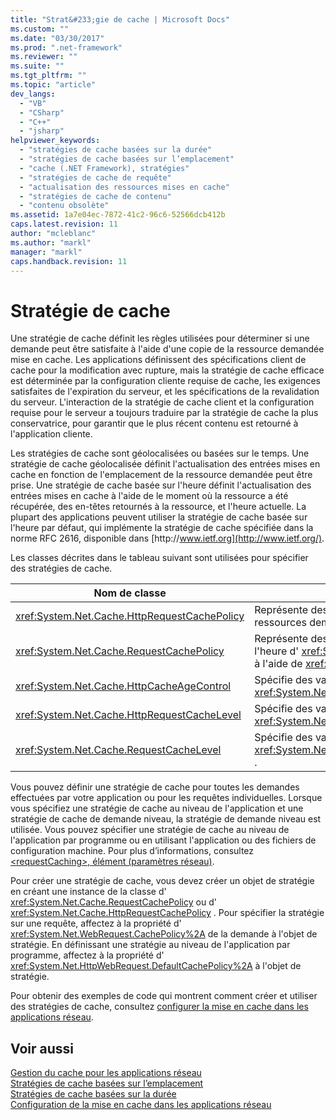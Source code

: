 ```yaml
---
title: "Strat&#233;gie de cache | Microsoft Docs"
ms.custom: ""
ms.date: "03/30/2017"
ms.prod: ".net-framework"
ms.reviewer: ""
ms.suite: ""
ms.tgt_pltfrm: ""
ms.topic: "article"
dev_langs: 
  - "VB"
  - "CSharp"
  - "C++"
  - "jsharp"
helpviewer_keywords: 
  - "stratégies de cache basées sur la durée"
  - "stratégies de cache basées sur l’emplacement"
  - "cache (.NET Framework), stratégies"
  - "stratégies de cache de requête"
  - "actualisation des ressources mises en cache"
  - "stratégies de cache de contenu"
  - "contenu obsolète"
ms.assetid: 1a7e04ec-7872-41c2-96c6-52566dcb412b
caps.latest.revision: 11
author: "mcleblanc"
ms.author: "markl"
manager: "markl"
caps.handback.revision: 11
---
```

# Strat&#233;gie de cache
Une stratégie de cache définit les règles utilisées pour déterminer si une demande peut être satisfaite à l'aide d'une copie de la ressource demandée mise en cache.  Les applications définissent des spécifications client de cache pour la modification avec rupture, mais la stratégie de cache efficace est déterminée par la configuration cliente requise de cache, les exigences satisfaites de l'expiration du serveur, et les spécifications de la revalidation du serveur.  L'interaction de la stratégie de cache client et la configuration requise pour le serveur a toujours traduire par la stratégie de cache la plus conservatrice, pour garantir que le plus récent contenu est retourné à l'application cliente.  
  
 Les stratégies de cache sont géolocalisées ou basées sur le temps.  Une stratégie de cache géolocalisée définit l'actualisation des entrées mises en cache en fonction de l'emplacement de la ressource demandée peut être prise.  Une stratégie de cache basée sur l'heure définit l'actualisation des entrées mises en cache à l'aide de le moment où la ressource a été récupérée, des en\-têtes retournés à la ressource, et l'heure actuelle.  La plupart des applications peuvent utiliser la stratégie de cache basée sur l'heure par défaut, qui implémente la stratégie de cache spécifiée dans la norme RFC 2616, disponible dans [http:\/\/www.ietf.org](http://www.ietf.org/).  
  
 Les classes décrites dans le tableau suivant sont utilisées pour spécifier des stratégies de cache.  
  
|Nom de classe|Description|  
|-------------------|-----------------|  
|<xref:System.Net.Cache.HttpRequestCachePolicy>|Représente des stratégies de cache géolocalisées et basées sur le temps pour les ressources demandées à l'aide de objets d' <xref:System.Net.HttpWebRequest> .|  
|<xref:System.Net.Cache.RequestCachePolicy>|Représente des stratégies de cache géolocalisées ou la stratégie de cache basée sur l'heure d' <xref:System.Net.Cache.RequestCacheLevel> pour les ressources demandées à l'aide de <xref:System.Net.WebRequest> objets.|  
|<xref:System.Net.Cache.HttpCacheAgeControl>|Spécifie des valeurs utilisées pour créer des objets temporels d' <xref:System.Net.Cache.HttpRequestCachePolicy> .|  
|<xref:System.Net.Cache.HttpRequestCacheLevel>|Spécifie des valeurs utilisées pour créer des objets géolocalisés et temporels d' <xref:System.Net.Cache.HttpRequestCachePolicy> .|  
|<xref:System.Net.Cache.RequestCacheLevel>|Spécifie des valeurs utilisées pour créer géolocalisé ou les objets basés sur le temps d' <xref:System.Net.Cache.RequestCacheLevel><xref:System.Net.Cache.RequestCachePolicy> .|  
  
 Vous pouvez définir une stratégie de cache pour toutes les demandes effectuées par votre application ou pour les requêtes individuelles.  Lorsque vous spécifiez une stratégie de cache au niveau de l'application et une stratégie de cache de demande niveau, la stratégie de demande niveau est utilisée.  Vous pouvez spécifier une stratégie de cache au niveau de l'application par programme ou en utilisant l'application ou des fichiers de configuration machine.  Pour plus d’informations, consultez [\<requestCaching\>, élément \(paramètres réseau\)](../../../docs/framework/configure-apps/file-schema/network/requestcaching-element-network-settings.md).  
  
 Pour créer une stratégie de cache, vous devez créer un objet de stratégie en créant une instance de la classe d' <xref:System.Net.Cache.RequestCachePolicy> ou d' <xref:System.Net.Cache.HttpRequestCachePolicy> .  Pour spécifier la stratégie sur une requête, affectez à la propriété d' <xref:System.Net.WebRequest.CachePolicy%2A> de la demande à l'objet de stratégie.  En définissant une stratégie au niveau de l'application par programme, affectez à la propriété d' <xref:System.Net.HttpWebRequest.DefaultCachePolicy%2A> à l'objet de stratégie.  
  
 Pour obtenir des exemples de code qui montrent comment créer et utiliser des stratégies de cache, consultez [configurer la mise en cache dans les applications réseau](../../../docs/framework/network-programming/configuring-caching-in-network-applications.md).  
  
## Voir aussi  
 [Gestion du cache pour les applications réseau](../../../docs/framework/network-programming/cache-management-for-network-applications.md)   
 [Stratégies de cache basées sur l’emplacement](../../../docs/framework/network-programming/location-based-cache-policies.md)   
 [Stratégies de cache basées sur la durée](../../../docs/framework/network-programming/time-based-cache-policies.md)   
 [Configuration de la mise en cache dans les applications réseau](../../../docs/framework/network-programming/configuring-caching-in-network-applications.md)